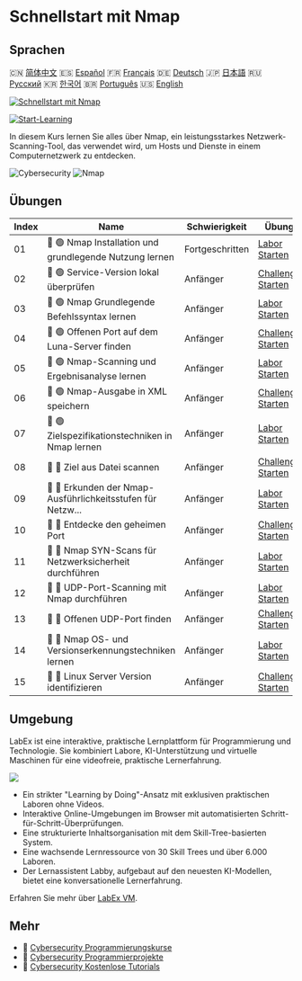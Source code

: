 # Schnellstart mit Nmap

## Sprachen

🇨🇳 [简体中文](README_zh.md) 🇪🇸 [Español](README_es.md) 🇫🇷 [Français](README_fr.md) 🇩🇪 [Deutsch](README_de.md) 🇯🇵 [日本語](README_ja.md) 🇷🇺 [Русский](README_ru.md) 🇰🇷 [한국어](README_ko.md) 🇧🇷 [Português](README_pt.md) 🇺🇸 [English](README.md) 

[![Schnellstart mit Nmap](https://cover-creator.labex.io/quick-start-with-nmap.png?lang=de)](https://labex.io/de/courses/quick-start-with-nmap)

[![Start-Learning](https://img.shields.io/badge/Start-Learning-whitesmoke?style=for-the-badge)](https://labex.io/de/courses/quick-start-with-nmap)

In diesem Kurs lernen Sie alles über Nmap, ein leistungsstarkes Netzwerk-Scanning-Tool, das verwendet wird, um Hosts und Dienste in einem Computernetzwerk zu entdecken.

![Cybersecurity](https://img.shields.io/badge/Cybersecurity-whitesmoke?style=for-the-badge&logo=cybersecurity)
![Nmap](https://img.shields.io/badge/Nmap-whitesmoke?style=for-the-badge&logo=nmap)


## Übungen

|   Index | Name                                                        | Schwierigkeit   | Übung                                                                                                                                    |
|---------|-------------------------------------------------------------|-----------------|------------------------------------------------------------------------------------------------------------------------------------------|
|      01 | 📖 🟢 Nmap Installation und grundlegende Nutzung lernen     | Fortgeschritten | <a target='_blank' href='https://labex.io/de/tutorials/nmap-learn-nmap-installation-and-basic-usage-415924'>Labor Starten</a>            |
|      02 | 🎯 🟢 Service-Version lokal überprüfen                      | Anfänger        | <a target='_blank' href='https://labex.io/de/tutorials/nmap-verify-service-version-locally-548693'>Challenge Starten</a>                 |
|      03 | 📖 🟢 Nmap Grundlegende Befehlssyntax lernen                | Anfänger        | <a target='_blank' href='https://labex.io/de/tutorials/nmap-learn-nmap-basic-command-syntax-415919'>Labor Starten</a>                    |
|      04 | 🎯 🟢 Offenen Port auf dem Luna-Server finden               | Anfänger        | <a target='_blank' href='https://labex.io/de/tutorials/nmap-find-open-port-on-luna-server-548697'>Challenge Starten</a>                  |
|      05 | 📖 🟢 Nmap-Scanning und Ergebnisanalyse lernen              | Anfänger        | <a target='_blank' href='https://labex.io/de/tutorials/nmap-learn-nmap-scanning-and-output-analysis-415926'>Labor Starten</a>            |
|      06 | 🎯 🟢 Nmap-Ausgabe in XML speichern                         | Anfänger        | <a target='_blank' href='https://labex.io/de/tutorials/nmap-save-nmap-output-to-xml-548705'>Challenge Starten</a>                        |
|      07 | 📖 🟢 Zielspezifikationstechniken in Nmap lernen            | Anfänger        | <a target='_blank' href='https://labex.io/de/tutorials/nmap-learn-target-specification-techniques-in-nmap-415935'>Labor Starten</a>      |
|      08 | 🎯 🔵 Ziel aus Datei scannen                                | Anfänger        | <a target='_blank' href='https://labex.io/de/tutorials/nmap-scan-target-from-file-548715'>Challenge Starten</a>                          |
|      09 | 📖 🔵 Erkunden der Nmap-Ausführlichkeitsstufen für Netzw... | Anfänger        | <a target='_blank' href='https://labex.io/de/tutorials/nmap-explore-nmap-verbosity-levels-for-network-scanning-415939'>Labor Starten</a> |
|      10 | 🎯 🔵 Entdecke den geheimen Port                            | Anfänger        | <a target='_blank' href='https://labex.io/de/tutorials/nmap-uncover-the-secret-port-548724'>Challenge Starten</a>                        |
|      11 | 📖 🔵 Nmap SYN-Scans für Netzwerksicherheit durchführen     | Anfänger        | <a target='_blank' href='https://labex.io/de/tutorials/nmap-conduct-nmap-syn-scans-for-network-security-415934'>Labor Starten</a>        |
|      12 | 📖 🔵 UDP-Port-Scanning mit Nmap durchführen                | Anfänger        | <a target='_blank' href='https://labex.io/de/tutorials/nmap-perform-udp-port-scanning-with-nmap-415938'>Labor Starten</a>                |
|      13 | 🎯 🔵 Offenen UDP-Port finden                               | Anfänger        | <a target='_blank' href='https://labex.io/de/tutorials/nmap-find-open-udp-port-548746'>Challenge Starten</a>                             |
|      14 | 📖 🔵 Nmap OS- und Versionserkennungstechniken lernen       | Anfänger        | <a target='_blank' href='https://labex.io/de/tutorials/nmap-learn-nmap-os-and-version-detection-techniques-415925'>Labor Starten</a>     |
|      15 | 🎯 🔵 Linux Server Version identifizieren                   | Anfänger        | <a target='_blank' href='https://labex.io/de/tutorials/nmap-identify-linux-server-version-548747'>Challenge Starten</a>                  |

## Umgebung

LabEx ist eine interaktive, praktische Lernplattform für Programmierung und Technologie. Sie kombiniert Labore, KI-Unterstützung und virtuelle Maschinen für eine videofreie, praktische Lernerfahrung.

![](https://tutorial-screenshot.getvm.io/images/vm-1725247253.png)

- Ein strikter "Learning by Doing"-Ansatz mit exklusiven praktischen Laboren ohne Videos.
- Interaktive Online-Umgebungen im Browser mit automatisierten Schritt-für-Schritt-Überprüfungen.
- Eine strukturierte Inhaltsorganisation mit dem Skill-Tree-basierten System.
- Eine wachsende Lernressource von 30 Skill Trees und über 6.000 Laboren.
- Der Lernassistent Labby, aufgebaut auf den neuesten KI-Modellen, bietet eine konversationelle Lernerfahrung.

Erfahren Sie mehr über [LabEx VM](https://support.labex.io/using-labex/virtual-machine).

## Mehr

- 🔗 [Cybersecurity Programmierungskurse](https://github.com/labex-labs/awesome-programming-courses)
- 🔗 [Cybersecurity Programmierprojekte](https://github.com/labex-labs/awesome-programming-projects)
- 🔗 [Cybersecurity Kostenlose Tutorials](https://github.com/labex-labs/cybersecurity-free-tutorials)

